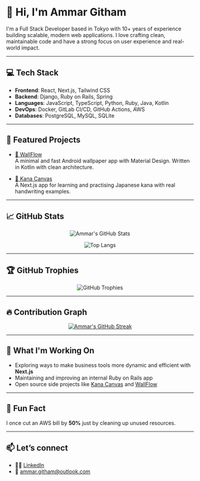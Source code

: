 # 👋 Hi, I'm Ammar Githam

I'm a Full Stack Developer based in Tokyo with 10+ years of experience building scalable, modern web applications. I love crafting clean, maintainable code and have a strong focus on user experience and real-world impact.

---

## 💻 Tech Stack
- **Frontend**: React, Next.js, Tailwind CSS
- **Backend**: Django, Ruby on Rails, Spring
- **Languages**: JavaScript, TypeScript, Python, Ruby, Java, Kotlin
- **DevOps**: Docker, GitLab CI/CD, GitHub Actions, AWS
- **Databases**: PostgreSQL, MySQL, SQLite

---

## 🚀 Featured Projects
- [📱 WallFlow](https://github.com/ammargitham/WallFlow)  
  A minimal and fast Android wallpaper app with Material Design. Written in Kotlin with clean architecture.

- [🧠 Kana Canvas](https://github.com/ammargitham/kana-canvas)  
  A Next.js app for learning and practising Japanese kana with real handwriting examples.

---

## 📈 GitHub Stats

<div align="center">

![Ammar's GitHub Stats](https://github-readme-stats.vercel.app/api?username=ammargitham&show_icons=true&hide_title=false&hide_rank=false&include_all_commits=true&count_private=true&theme=tokyonight)

![Top Langs](https://github-readme-stats.vercel.app/api/top-langs/?username=ammargitham&layout=compact&theme=tokyonight)

</div>

---

## 🏆 GitHub Trophies

<div align="center">

![GitHub Trophies](https://github-profile-trophy.vercel.app/?username=ammargitham&theme=tokyonight&no-frame=true&row=1&column=6)

</div>

---

## 🔥 Contribution Graph

<div align="center">

[![Ammar's GitHub Streak](https://github-readme-streak-stats.herokuapp.com/?user=ammargitham&theme=tokyonight)](https://git.io/streak-stats)

</div>

---

## 🔧 What I'm Working On
- Exploring ways to make business tools more dynamic and efficient with **Next.js**
- Maintaining and improving an internal Ruby on Rails app
- Open source side projects like [Kana Canvas](https://github.com/ammargitham/kana-canvas) and [WallFlow](https://github.com/ammargitham/WallFlow)

---

## 🧩 Fun Fact
I once cut an AWS bill by **50%** just by cleaning up unused resources.

---

## 📫 Let’s connect
- 🧑‍💼 [LinkedIn](https://linkedin.com/ammar)
- 💌 ammar.githam@outlook.com

